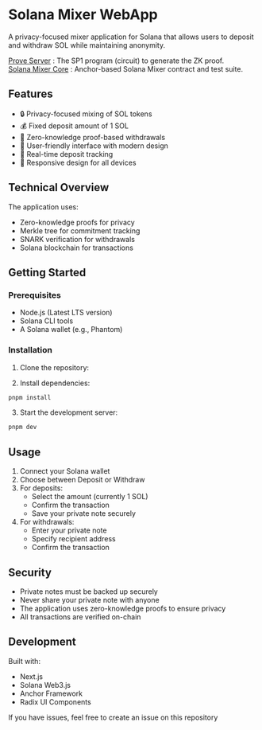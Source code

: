 # Solana Mixer WebApp

A privacy-focused mixer application for Solana that allows users to deposit and withdraw SOL while maintaining anonymity.

[Prove Server](https://github.com/2kcmte/mixer-prove-server) : The SP1 program (circuit) to generate the ZK proof.  
[Solana Mixer Core](https://github.com/2kcmte/solana-mixer-core) : Anchor-based Solana Mixer contract and test suite.
## Features

- 🔒 Privacy-focused mixing of SOL tokens
- 💰 Fixed deposit amount of 1 SOL
- 🔐 Zero-knowledge proof-based withdrawals
- 🎯 User-friendly interface with modern design
- 🔄 Real-time deposit tracking
- 📱 Responsive design for all devices

## Technical Overview

The application uses:
- Zero-knowledge proofs for privacy
- Merkle tree for commitment tracking
- SNARK verification for withdrawals
- Solana blockchain for transactions

## Getting Started

### Prerequisites

- Node.js (Latest LTS version)
- Solana CLI tools
- A Solana wallet (e.g., Phantom)

### Installation

1. Clone the repository:


2. Install dependencies:
```bash
pnpm install
```

3. Start the development server:
```bash
pnpm dev
```

## Usage

1. Connect your Solana wallet
2. Choose between Deposit or Withdraw
3. For deposits:
   - Select the amount (currently 1 SOL)
   - Confirm the transaction
   - Save your private note securely
4. For withdrawals:
   - Enter your private note
   - Specify recipient address
   - Confirm the transaction

## Security

- Private notes must be backed up securely
- Never share your private note with anyone
- The application uses zero-knowledge proofs to ensure privacy
- All transactions are verified on-chain

## Development

Built with:
- Next.js
- Solana Web3.js
- Anchor Framework
- Radix UI Components

If you have issues, feel free to create an issue on this repository
